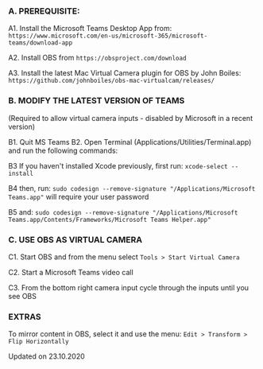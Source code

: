 
### A. PREREQUISITE:

A1. Install the Microsoft Teams Desktop App from:
`https://www.microsoft.com/en-us/microsoft-365/microsoft-teams/download-app`

A2. Install OBS from `https://obsproject.com/download`

A3. Install the latest Mac Virtual Camera plugin for OBS by John Boiles:
`https://github.com/johnboiles/obs-mac-virtualcam/releases/`



### B. MODIFY THE LATEST VERSION OF TEAMS
(Required to allow virtual camera inputs - disabled by Microsoft in a recent version)

B1. Quit MS Teams
B2. Open Terminal (Applications/Utilities/Terminal.app) and run the following commands:

B3 If you haven't installed Xcode previously, first run:
`xcode-select --install`

B4 then, run:
`sudo codesign --remove-signature "/Applications/Microsoft Teams.app"`
will require your user password

B5 and:
`sudo codesign --remove-signature "/Applications/Microsoft Teams.app/Contents/Frameworks/Microsoft Teams Helper.app"`



### C. USE OBS AS VIRTUAL CAMERA
C1. Start OBS and from the menu select `Tools > Start Virtual Camera`

C2. Start a Microsoft Teams video call

C3. From the bottom right camera input cycle through the inputs until you see OBS




### EXTRAS

To mirror content in OBS, select it and use the menu:
`Edit > Transform > Flip Horizontally`

Updated on 23.10.2020
